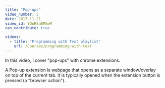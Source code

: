 ```yaml
---
title: "Pop-ups"
video_number: 5
date: 2017-11-21
video_id: YQnRSa8MGwM
can_contribute: true

videos:
  - title: "Programming with Text playlist"
    url: /Courses/programming-with-text
---
```


In this video, I cover "pop-ups" with chrome extensions.

A Pop-up extension is webpage that opens as a separate window/overlay on top of the current tab. It is typically opened when the extension button is pressed (a "browser action").
